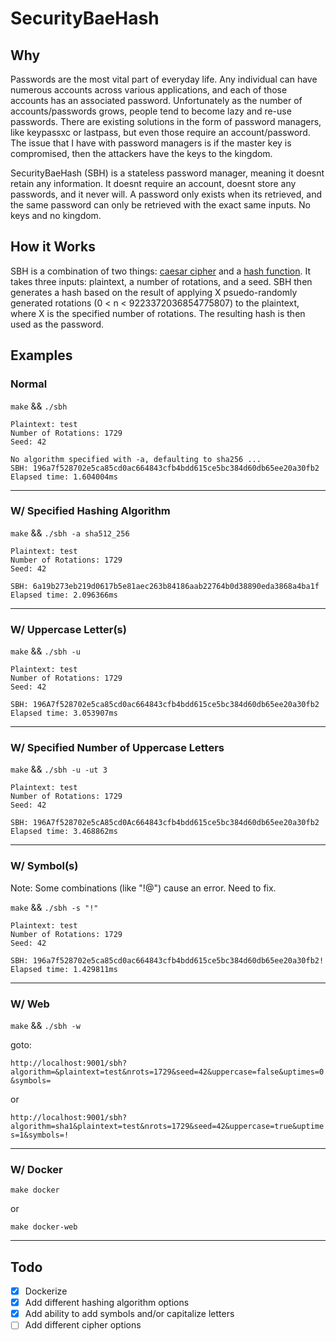 # SecurityBaeHash


## Why

Passwords are the most vital part of everyday life. Any individual can
have numerous accounts across various applications, and each of those
accounts has an associated password. Unfortunately as the number of
accounts/passwords grows, people tend to become lazy and re-use
passwords. There are existing solutions in the form of password managers,
like keypassxc or lastpass, but even those require an account/password.
The issue that I have with password managers is if the master key is
compromised, then the attackers have the keys to the kingdom.

SecurityBaeHash (SBH) is a stateless password manager, meaning it doesnt
retain any information. It doesnt require an account, doesnt store any
passwords, and it never will. A password only exists when its retrieved,
and the same password can only be retrieved with the exact same inputs.
No keys and no kingdom.

## How it Works

SBH is a combination of two things: [caesar
cipher](https://en.wikipedia.org/wiki/Caesar_cipher) and a [hash
function](https://en.wikipedia.org/wiki/Cryptographic_hash_function). It
takes three inputs: plaintext, a number of rotations, and a seed. SBH
then generates a hash based on the result of applying X psuedo-randomly
generated rotations (0 < n < 9223372036854775807) to the plaintext, where
X is the specified number of rotations. The resulting hash is then used
as the password.

## Examples

### Normal

`make` && `./sbh`

```
Plaintext: test
Number of Rotations: 1729
Seed: 42

No algorithm specified with -a, defaulting to sha256 ...
SBH: 196a7f528702e5ca85cd0ac664843cfb4bdd615ce5bc384d60db65ee20a30fb2
Elapsed time: 1.604004ms
```

---

### W/ Specified Hashing Algorithm

`make` && `./sbh -a sha512_256`

```
Plaintext: test
Number of Rotations: 1729
Seed: 42

SBH: 6a19b273eb219d0617b5e81aec263b84186aab22764b0d38890eda3868a4ba1f
Elapsed time: 2.096366ms
```

---

### W/ Uppercase Letter(s)

`make` && `./sbh -u`

```
Plaintext: test
Number of Rotations: 1729
Seed: 42

SBH: 196A7f528702e5ca85cd0ac664843cfb4bdd615ce5bc384d60db65ee20a30fb2
Elapsed time: 3.053907ms
```

---

### W/ Specified Number of Uppercase Letters

`make` && `./sbh -u -ut 3`

```
Plaintext: test
Number of Rotations: 1729
Seed: 42

SBH: 196A7f528702e5cA85cd0Ac664843cfb4bdd615ce5bc384d60db65ee20a30fb2
Elapsed time: 3.468862ms
```

---

### W/ Symbol(s)

Note: Some combinations (like "!@") cause an error. Need to fix.

`make` && `./sbh -s "!"`

```
Plaintext: test
Number of Rotations: 1729
Seed: 42

SBH: 196a7f528702e5ca85cd0ac664843cfb4bdd615ce5bc384d60db65ee20a30fb2!
Elapsed time: 1.429811ms
```

---

### W/ Web

`make` && `./sbh -w`

goto:

`http://localhost:9001/sbh?algorithm=&plaintext=test&nrots=1729&seed=42&uppercase=false&uptimes=0&symbols=`

or

`http://localhost:9001/sbh?algorithm=sha1&plaintext=test&nrots=1729&seed=42&uppercase=true&uptimes=1&symbols=!`

---

### W/ Docker

`make docker`

or

`make docker-web`

---

## Todo
* [X] Dockerize
* [X] Add different hashing algorithm options
* [X] Add ability to add symbols and/or capitalize letters
* [ ] Add different cipher options

